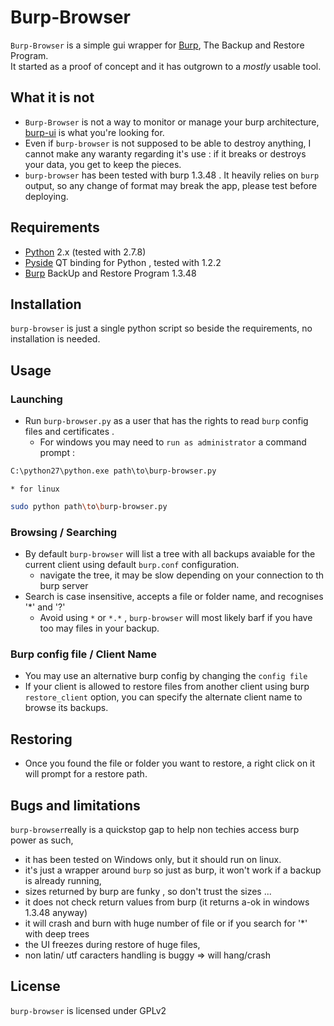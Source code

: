 Burp-Browser
============
`Burp-Browser` is  a simple gui wrapper for [Burp](http://burp.grke.org/), The Backup and Restore Program.  
It started as a proof of concept and it has outgrown to a *mostly* usable tool.  

What it is not
--------------
  * `Burp-Browser` is not a way to monitor or manage your burp architecture, [burp-ui](https://git.ziirish.me/ziirish/burp-ui) is what you're looking for.
  * Even if `burp-browser` is not supposed to be able to destroy anything, I cannot make any waranty regarding it's use : if it breaks or destroys your data, you get to keep the pieces.
  * `burp-browser` has been tested with burp 1.3.48 . It heavily relies on `burp` output, so any change of format may break the app, please test before deploying.

Requirements
------------
 * [Python](http://python.org) 2.x (tested with 2.7.8)
 * [Pyside](http://qt-project.org/wiki/Get-PySide) QT binding for Python , tested with 1.2.2
 * [Burp](http://burp.grke.org/) BackUp and Restore Program 1.3.48

Installation
-----------
`burp-browser` is just a single python script so beside the requirements, no installation is needed.

Usage
-----
### Launching
  * Run `burp-browser.py` as a user that has the rights to read `burp` config files and certificates .
    * For windows you may need to `run as administrator` a command prompt :
```bat
C:\python27\python.exe path\to\burp-browser.py
```
    * for linux
```sh
sudo python path\to\burp-browser.py
```

### Browsing / Searching
  * By default `burp-browser` will list a tree with all backups avaiable for the current client using default `burp.conf` configuration.
    * navigate the tree, it may be slow depending on your connection to th burp server
  * Search is case insensitive, accepts a file or folder name, and recognises '*' and '?'
    * Avoid using `*` or `*.*` , `burp-browser` will most likely barf if you have too may files in your backup.

### Burp config file / Client Name
  * You may use an alternative burp config by changing the `config file`
  * If your client is allowed to restore files from another client using burp `restore_client` option, you can specify the alternate client name to browse its backups.

## Restoring
  * Once you found the file or folder you want to restore, a right click on it will prompt for a restore path.

Bugs and limitations
--------------------
`burp-browser`really is a quickstop gap to help non techies access burp power as such, 
- it has been tested on Windows only, but it should run on linux.
- it's just a wrapper around `burp` so just as burp, it won't work if a backup is already running,
- sizes returned by burp are funky , so don't trust the sizes ...
- it does not check return values from burp (it returns a-ok in windows 1.3.48 anyway)
- it will crash and burn with huge number of file or if you search for '*' with deep trees
- the UI freezes during restore of huge files,
- non latin/ utf caracters handling is buggy => will hang/crash

License
-------
`burp-browser` is licensed under GPLv2